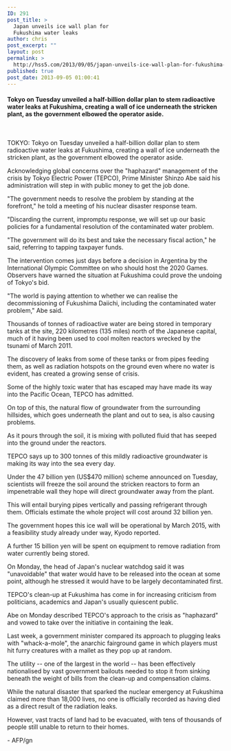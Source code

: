 ```yaml
---
ID: 291
post_title: >
  Japan unveils ice wall plan for
  Fukushima water leaks
author: chris
post_excerpt: ""
layout: post
permalink: >
  http://hss5.com/2013/09/05/japan-unveils-ice-wall-plan-for-fukushima-water-leaks/
published: true
post_date: 2013-09-05 01:00:41
---
```

<h4>Tokyo on Tuesday unveiled a half-billion dollar plan to stem radioactive water leaks at Fukushima, creating a wall of ice underneath the stricken plant, as the government elbowed the operator aside.</h4> <p>&nbsp;</p> <p>TOKYO: Tokyo on Tuesday unveiled a half-billion dollar plan to stem radioactive water leaks at Fukushima, creating a wall of ice underneath the stricken plant, as the government elbowed the operator aside. <p>Acknowledging global concerns over the "haphazard" management of the crisis by Tokyo Electric Power (TEPCO), Prime Minister Shinzo Abe said his administration will step in with public money to get the job done. <p>"The government needs to resolve the problem by standing at the forefront," he told a meeting of his nuclear disaster response team. <p>"Discarding the current, impromptu response, we will set up our basic policies for a fundamental resolution of the contaminated water problem. <p>"The government will do its best and take the necessary fiscal action," he said, referring to tapping taxpayer funds. <p>The intervention comes just days before a decision in Argentina by the International Olympic Committee on who should host the 2020 Games. Observers have warned the situation at Fukushima could prove the undoing of Tokyo's bid. <p>"The world is paying attention to whether we can realise the decommissioning of Fukushima Daiichi, including the contaminated water problem," Abe said. <p>Thousands of tonnes of radioactive water are being stored in temporary tanks at the site, 220 kilometres (135 miles) north of the Japanese capital, much of it having been used to cool molten reactors wrecked by the tsunami of March 2011. <p>The discovery of leaks from some of these tanks or from pipes feeding them, as well as radiation hotspots on the ground even where no water is evident, has created a growing sense of crisis. <p>Some of the highly toxic water that has escaped may have made its way into the Pacific Ocean, TEPCO has admitted. <p>On top of this, the natural flow of groundwater from the surrounding hillsides, which goes underneath the plant and out to sea, is also causing problems. <p>As it pours through the soil, it is mixing with polluted fluid that has seeped into the ground under the reactors. <p>TEPCO says up to 300 tonnes of this mildly radioactive groundwater is making its way into the sea every day. <p>Under the 47 billion yen (US$470 million) scheme announced on Tuesday, scientists will freeze the soil around the stricken reactors to form an impenetrable wall they hope will direct groundwater away from the plant. <p>This will entail burying pipes vertically and passing refrigerant through them. Officials estimate the whole project will cost around 32 billion yen. <p>The government hopes this ice wall will be operational by March 2015, with a feasibility study already under way, Kyodo reported. <p>A further 15 billion yen will be spent on equipment to remove radiation from water currently being stored. <p>On Monday, the head of Japan's nuclear watchdog said it was "unavoidable" that water would have to be released into the ocean at some point, although he stressed it would have to be largely decontaminated first. <p>TEPCO's clean-up at Fukushima has come in for increasing criticism from politicians, academics and Japan's usually quiescent public. <p>Abe on Monday described TEPCO's approach to the crisis as "haphazard" and vowed to take over the initiative in containing the leak. <p>Last week, a government minister compared its approach to plugging leaks with "whack-a-mole", the anarchic fairground game in which players must hit furry creatures with a mallet as they pop up at random. <p>The utility -- one of the largest in the world -- has been effectively nationalised by vast government bailouts needed to stop it from sinking beneath the weight of bills from the clean-up and compensation claims. <p>While the natural disaster that sparked the nuclear emergency at Fukushima claimed more than 18,000 lives, no one is officially recorded as having died as a direct result of the radiation leaks. <p>However, vast tracts of land had to be evacuated, with tens of thousands of people still unable to return to their homes. <p>- AFP/gn</p>